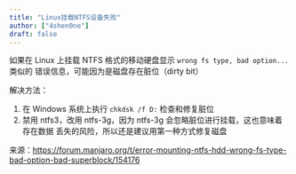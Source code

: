 ```yaml
---
title: "Linux挂载NTFS设备失败"
author: ["4shen0ne"]
draft: false
---
```


如果在 Linux 上挂载 NTFS 格式的移动硬盘显示 `wrong fs type, bad option...` 类似的
错误信息，可能因为是磁盘存在脏位（dirty bit）

解决方法：

1.  在 Windows 系统上执行 `chkdsk /f D:` 检查和修复脏位
2.  禁用 ntfs3，改用 ntfs-3g，因为 ntfs-3g 会忽略脏位进行挂载，这也意味着存在数据
    丢失的风险，所以还是建议用第一种方式修复磁盘

来源：<https://forum.manjaro.org/t/error-mounting-ntfs-hdd-wrong-fs-type-bad-option-bad-superblock/154176>
